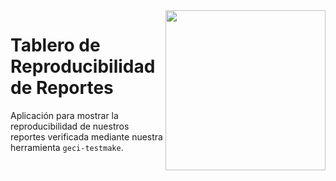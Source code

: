<img src="https://www.islas.org.mx/img/logo.svg" align="right" width="256" />

# Tablero de Reproducibilidad de Reportes

Aplicación para mostrar la reproducibilidad de nuestros reportes verificada mediante nuestra herramienta `geci-testmake`.
